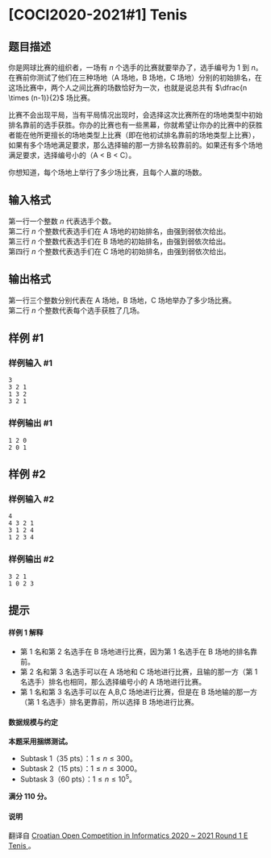 # [COCI2020-2021#1] Tenis

## 题目描述

你是网球比赛的组织者，一场有 $n$ 个选手的比赛就要举办了，选手编号为 $1$ 到 $n$。在赛前你测试了他们在三种场地（A 场地，B 场地，C 场地）分别的初始排名，在这场比赛中，两个人之间比赛的场数恰好为一次，也就是说总共有 $\dfrac{n \times (n-1)}{2}$ 场比赛。

比赛不会出现平局，当有平局情况出现时，会选择这次比赛所在的场地类型中初始排名靠前的选手获胜。你办的比赛也有一些黑幕，你就希望让你办的比赛中的获胜者能在他所更擅长的场地类型上比赛（即在他初试排名靠前的场地类型上比赛），如果有多个场地满足要求，那么选择输的那一方排名较靠前的。如果还有多个场地满足要求，选择编号小的（A $<$ B $<$ C）。

你想知道，每个场地上举行了多少场比赛，且每个人赢的场数。

## 输入格式

第一行一个整数 $n$ 代表选手个数。        
第二行 $n$ 个整数代表选手们在 A 场地的初始排名，由强到弱依次给出。  
第三行 $n$ 个整数代表选手们在 B 场地的初始排名，由强到弱依次给出。    
第四行 $n$ 个整数代表选手们在 C 场地的初始排名，由强到弱依次给出。

## 输出格式

第一行三个整数分别代表在 A 场地，B 场地，C 场地举办了多少场比赛。        
第二行 $n$ 个整数代表每个选手获胜了几场。

## 样例 #1

### 样例输入 #1
```
3
3 2 1
1 3 2
3 2 1
```

### 样例输出 #1

```
1 2 0
2 0 1
```

## 样例 #2

### 样例输入 #2
```
4
4 3 2 1
3 1 2 4
1 2 3 4
```

### 样例输出 #2

```
3 2 1
1 0 2 3
```

## 提示

#### 样例 1 解释

- 第 $1$ 名和第 $2$ 名选手在 B 场地进行比赛，因为第 $1$ 名选手在 B 场地的排名靠前。
- 第 $2$ 名和第 $3$ 名选手可以在 A 场地和 C 场地进行比赛，且输的那一方（第 $1$ 名选手）排名也相同，那么选择编号小的 A 场地进行比赛。
- 第 $1$ 名和第 $3$ 名选手可以在 A,B,C 场地进行比赛，但是在 B 场地输的那一方（第 $1$ 名选手）排名更靠前，所以选择 B 场地进行比赛。

#### 数据规模与约定

**本题采用捆绑测试。**

- Subtask 1（35 pts）：$1 \le n \le 300$。
- Subtask 2（15 pts）：$1 \le n \le 3000$。
- Subtask 3（60 pts）：$1 \le n \le 10^5$。

**满分 $110$ 分。**

#### 说明

翻译自 [Croatian Open Competition in Informatics 2020 ~ 2021 Round 1 E Tenis
](https://hsin.hr/coci/contest1_tasks.pdf)。
